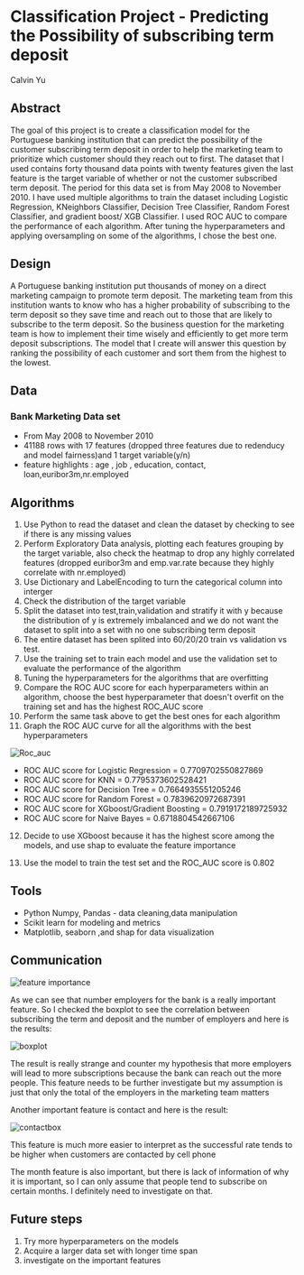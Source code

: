 # Classification Project - Predicting the Possibility of subscribing term deposit
Calvin Yu

## Abstract
The goal of this project is to create a classification model for the Portuguese banking institution that can predict the possibility of the customer subscribing term deposit in order to help the marketing team to prioritize which customer should they reach out to first. The dataset that I used contains forty thousand data points with twenty features given the last feature is the target variable of whether or not the customer subscribed term deposit. The period for this data set is from May 2008 to November 2010. I have used multiple algorithms to train the dataset including Logistic Regression, KNeighbors Classifier, Decision Tree Classifier, Random Forest Classifier, and gradient boost/ XGB Classifier. I used ROC AUC to compare the performance of each algorithm. After tuning the hyperparameters and applying oversampling on some of the algorithms, I chose the best one.

## Design
A Portuguese banking institution put thousands of money on a direct marketing campaign to promote term deposit. The marketing team from this institution wants to know who has a higher probability of subscribing to the term deposit so they save time and reach out to those that are likely to subscribe to the term deposit. So the business question for the marketing team is how to implement their time wisely and efficiently to get more term deposit subscriptions. The model that I create will answer this question by ranking the possibility of each customer and sort them from the highest to the lowest.

## Data
### Bank Marketing Data set
- From May 2008 to November 2010
- 41188 rows with 17 features (dropped three features due to redenducy and model fairness)and 1 target variable(y/n)
- feature highlights :
age , job , education, contact, loan,euribor3m,nr.employed

## Algorithms 
1. Use Python to read the dataset and clean the dataset by checking to see if there is any missing values
2. Perform Exploratory Data analysis, plotting each features grouping by the target variable, also check the heatmap to drop any highly correlated features (dropped euribor3m and emp.var.rate because they highly correlate with nr.employed)
3. Use Dictionary and LabelEncoding to turn the categorical column into interger
4. Check the distribution of the target variable 
5. Split the dataset into test,train,validation and stratify it with y because the distribution of y is extremely imbalanced and we do not want the dataset to split into a set with no one subscribing term deposit
6. The entire dataset has been splited into 60/20/20 train vs validation vs test. 
7. Use the training set to train each model and use the validation set to evaluate the performance of the algorithm
8. Tuning the hyperparameters for the algorithms that are overfitting
9. Compare the ROC AUC score for each hyperparameters within an algorithm, choose the best hyperparameter that doesn't overfit on the training set and has the highest ROC_AUC score 
10. Perform the same task above to get the best ones for each algorithm
11. Graph the ROC AUC curve for all the algorithms with the best hyperparameters

![Roc_auc](https://user-images.githubusercontent.com/63031028/118230461-92e11d80-b442-11eb-8591-05281d79a264.png)

- ROC AUC score for Logistic Regression =  0.7709702550827869
- ROC AUC score for KNN =  0.7795373602528421
- ROC AUC score for Decision Tree =  0.7664935551205246
- ROC AUC score for Random Forest =  0.7839620972687391
- ROC AUC score for XGboost/Gradient Boosting =  0.7919172189725932
- ROC AUC score for Naive Bayes =  0.6718804542667106



12. Decide to use XGboost because it has the highest score among the models, and use shap to evaluate the feature importance

13. Use the model to train the test set and the ROC_AUC score is 0.802 

## Tools
- Python Numpy, Pandas - data cleaning,data manipulation
- Scikit learn for modeling and metrics
- Matplotlib, seaborn ,and shap for data visualization

## Communication
![feature importance](https://user-images.githubusercontent.com/63031028/118231451-03d50500-b444-11eb-8e16-7302cb8ec09b.png)

As we can see that number employers for the bank is a really important feature. So I checked the boxplot to see the correlation between subscribing the term and deposit and the number of employers and here is the results: 

![boxplot](https://user-images.githubusercontent.com/63031028/118231877-8e1d6900-b444-11eb-907d-36d625bfcdb8.png)

The result is really strange and counter my hypothesis that more employers will lead to more subscriptions because the bank can reach out the more people. This feature needs to be further investigate but my assumption is just that only the total of the employers in the marketing team matters

Another important feature is contact and here is the result: 

![contactbox](https://user-images.githubusercontent.com/63031028/118232327-3a5f4f80-b445-11eb-88a3-764c45be2d90.png)

This feature is much more easier to interpret as the successful rate tends to be higher when customers are contacted by cell phone

The month feature is also important, but there is lack of information of why it is important, so I can only assume that people tend to subscribe on certain months. I definitely need to investigate on that.

## Future steps
1. Try more hyperparameters on the models 
2. Acquire a larger data set with longer time span 
3. investigate on the important features 
